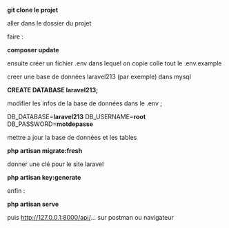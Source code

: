 **git clone le projet**

aller dans le dossier du projet 

faire : 

  **composer update**

ensuite créer un fichier .env dans lequel on copie colle tout le .env.example

creer une base de données laravel213 (par exemple) dans mysql

  **CREATE DATABASE laravel213;**

modifier les infos de la base de données dans le .env ; 

  DB_DATABASE=**laravel213**
  DB_USERNAME=**root**
  DB_PASSWORD=**motdepasse**

mettre a jour la base de données et les tables 
  
  **php artisan migrate:fresh**
  
donner une clé pour le site laravel 

  **php artisan key:generate**
  
enfin : 

  **php artisan serve**
  
  puis http://127.0.0.1:8000/api/... sur postman ou navigateur
